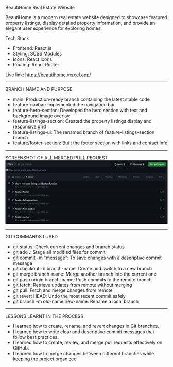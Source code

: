 BeautiHome Real Estate Website

BeautiHome is a modern real estate website designed to showcase featured property listings, display detailed property information, and provide an elegant user experience for exploring homes.

Tech Stack

- Frontend: React.js
- Styling: SCSS Modules
- Icons: React Icons
- Routing: React Router 

Live link: https://beautihome.vercel.app/



------------------------------

BRANCH NAME AND PURPOSE

- main: Production-ready branch containing the latest stable code
- feature-navbar: Implemented the navigation bar
- feature-hero-section: Developed the hero section with text and background image overlay
- feature-listings-section: Created the property listings display and responsive grid
- feature-listings-ui: The renamed branch of feature-listings-section branch
- feature/footer-section: Built the footer section with links and contact info

---------------------------------

SCREENSHOT OF ALL MERGED PULL REQUEST 
![alt text](<Screenshot 2025-10-06 114108.png>)

---------------------------------
GIT COMMANDS I USED
- git status: Check current changes and branch status
- git add .: Stage all modified files for commit
- git commit -m "message": To save changes with a descriptive commit message
- git checkout -b branch-name: Create and switch to a new branch
- git merge branch-name: Merge another branch into the current one
- git push origin branch-name: Push commits to the remote branch
- git fetch: Retrieve updates from remote without merging
- git pull: Fetch and merge changes from remote
- git revert HEAD: Undo the most recent commit safely
- git branch -m old-name new-name: Rename a local branch

--------------------------------
LESSONS LEARNT IN THE PROCESS
- I learned how to create, rename, and revert changes in Git branches.
- I learned how to write clear and descriptive commit messages that follow best practices.
- I learned how to create, review, and merge pull requests effectively on GitHub.
- I learned how to merge changes between different branches while keeping the project organized